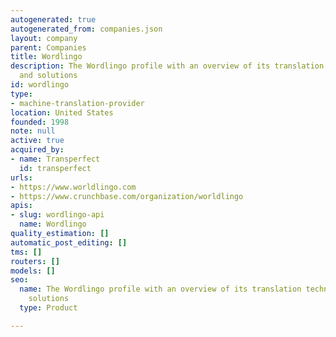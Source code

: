 ```yaml
---
autogenerated: true
autogenerated_from: companies.json
layout: company
parent: Companies
title: Wordlingo
description: The Wordlingo profile with an overview of its translation technologies
  and solutions
id: wordlingo
type:
- machine-translation-provider
location: United States
founded: 1998
note: null
active: true
acquired_by:
- name: Transperfect
  id: transperfect
urls:
- https://www.worldlingo.com
- https://www.crunchbase.com/organization/worldlingo
apis:
- slug: wordlingo-api
  name: Wordlingo
quality_estimation: []
automatic_post_editing: []
tms: []
routers: []
models: []
seo:
  name: The Wordlingo profile with an overview of its translation technologies and
    solutions
  type: Product

---
```



